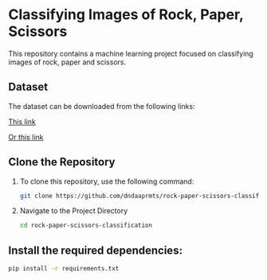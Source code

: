 # Classifying Images of Rock, Paper, Scissors
This repository contains a machine learning project focused on classifying images of rock, paper and scissors.

## Dataset
The dataset can be downloaded from the following links:

[This link](https://bit.ly/37GH4Qg)

[Or this link](https://github.com/dicodingacademy/assets/releases/download/release/rockpaperscissors.zip)

## Clone the Repository

1. To clone this repository, use the following command:

   ```bash
   git clone https://github.com/dndaaprmts/rock-paper-scissors-classification.git

2. Navigate to the Project Directory

   ```bash
   cd rock-paper-scissors-classification 

## Install the required dependencies:

  ```bash
  pip install -r requirements.txt


